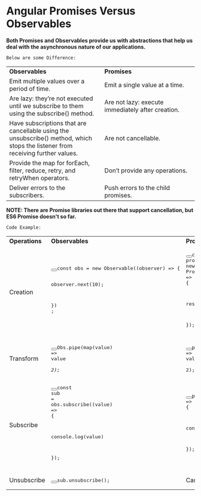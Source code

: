 # Angular Promises Versus Observables

**Both Promises and Observables provide us with abstractions that help us deal with the asynchronous nature of our applications.**

`Below are some Difference: `

<table><tbody><tr><td style="width: 312px;"><strong>Observables</strong></td><td style="width: 312px;"><strong>Promises</strong></td></tr><tr><td style="width: 312px;">Emit multiple values over a period of time.</td><td style="width: 312px;">Emit a single value at a time.</td></tr><tr><td style="width: 312px;">Are lazy: they’re not executed until we subscribe to them using the subscribe() method.</td><td style="width: 312px;">Are not lazy: execute immediately after creation.</td></tr><tr><td style="width: 312px;">Have subscriptions that are cancellable using the unsubscribe() method, which stops the listener from receiving further values.</td><td style="width: 312px;">Are not cancellable.</td></tr><tr><td style="width: 312px;">Provide the map for forEach, filter, reduce, retry, and retryWhen operators.</td><td style="width: 312px;">Don’t provide any operations.</td></tr><tr><td style="width: 312px;">Deliver errors to the subscribers.</td><td style="width: 312px;">Push errors to the child promises.</td></tr></tbody></table>

**NOTE: There are Promise libraries out there that support cancellation, but ES6 Promise doesn't so far.**


`Code Example: `

<table width="672"><tbody><tr><td width="102"><strong>Operations</strong></td><td width="314"><strong>Observables</strong></td><td width="256"><strong>Promises</strong></td></tr><tr><td width="102">Creation</td><td width="314"><pre class="brush: c# prettyprinted" id="pre0" style=""><button class="copy-btn" data-clipboard-action="copy" data-clipboard-target="#pre0" title="Copy to clipboard" tabindex="283"><i class="far fa-copy-icon"></i></button><span class="kwd">const</span><span class="pln"> obs </span><span class="pun">=</span><span class="pln"> </span><span class="kwd">new</span><span class="pln"> </span><span class="typ">Observable</span><span class="pun">((</span><span class="pln">observer</span><span class="pun">)</span><span class="pln"> </span><span class="pun">=&gt;</span><span class="pln"> </span><span class="pun">{</span><span class="pln">

observer</span><span class="pun">.</span><span class="kwd">next</span><span class="pun">(</span><span class="lit">10</span><span class="pun">);</span><span class="pln">

</span><span class="pun">})</span><span class="pln"> </span><span class="pun">;</span></pre></td><td width="256"><pre class="brush: c# prettyprinted" id="pre1" style=""><button class="copy-btn" data-clipboard-action="copy" data-clipboard-target="#pre1" title="Copy to clipboard" tabindex="284"><i class="far fa-copy-icon"></i></button><span class="kwd">const</span><span class="pln"> promise </span><span class="pun">=</span><span class="pln"> </span><span class="kwd">new</span><span class="pln"> </span><span class="typ">Promise</span><span class="pun">(()</span><span class="pln"> </span><span class="pun">=&gt;</span><span class="pln"> </span><span class="pun">{</span><span class="pln">

resolve</span><span class="pun">(</span><span class="lit">10</span><span class="pun">);</span><span class="pln">

</span><span class="pun">});</span></pre></td></tr><tr><td width="102">Transform</td><td width="314"><pre class="brush: c# prettyprinted" id="pre2" style=""><button class="copy-btn" data-clipboard-action="copy" data-clipboard-target="#pre2" title="Copy to clipboard" tabindex="285"><i class="far fa-copy-icon"></i></button><span class="typ">Obs</span><span class="pun">.</span><span class="pln">pipe</span><span class="pun">(</span><span class="pln">map</span><span class="pun">(</span><span class="kwd">value</span><span class="pun">)</span><span class="pln"> </span><span class="pun">=&gt;</span><span class="pln"> </span><span class="kwd">value</span><span class="pln"> </span><span class="pun">*</span><span class="pln"> </span><span class="lit">2</span><span class="pun">);</span></pre></td><td width="256"><pre class="brush: c# prettyprinted" id="pre3" style=""><button class="copy-btn" data-clipboard-action="copy" data-clipboard-target="#pre3" title="Copy to clipboard" tabindex="286"><i class="far fa-copy-icon"></i></button><span class="pln">promise</span><span class="pun">.</span><span class="kwd">then</span><span class="pun">((</span><span class="kwd">value</span><span class="pun">)</span><span class="pln"> </span><span class="pun">=&gt;</span><span class="pln"> </span><span class="kwd">value</span><span class="pln"> </span><span class="pun">*</span><span class="pln"> </span><span class="lit">2</span><span class="pun">);</span></pre></td></tr><tr><td width="102">Subscribe</td><td width="314"><pre class="brush: c# prettyprinted" id="pre4" style=""><button class="copy-btn" data-clipboard-action="copy" data-clipboard-target="#pre4" title="Copy to clipboard" tabindex="287"><i class="far fa-copy-icon"></i></button><span class="kwd">const</span><span class="pln"> </span><span class="kwd">sub</span><span class="pln"> </span><span class="pun">=</span><span class="pln"> obs</span><span class="pun">.</span><span class="pln">subscribe</span><span class="pun">((</span><span class="kwd">value</span><span class="pun">)</span><span class="pln"> </span><span class="pun">=&gt;</span><span class="pln"> </span><span class="pun">{</span><span class="pln">

console</span><span class="pun">.</span><span class="pln">log</span><span class="pun">(</span><span class="kwd">value</span><span class="pun">)</span><span class="pln">

</span><span class="pun">});</span></pre></td><td width="256"><pre class="brush: c# prettyprinted" id="pre5" style=""><button class="copy-btn" data-clipboard-action="copy" data-clipboard-target="#pre5" title="Copy to clipboard" tabindex="288"><i class="far fa-copy-icon"></i></button><span class="pln">promise</span><span class="pun">.</span><span class="kwd">then</span><span class="pun">((</span><span class="kwd">value</span><span class="pun">)</span><span class="pln"> </span><span class="pun">=&gt;</span><span class="pln"> </span><span class="pun">{</span><span class="pln">

console</span><span class="pun">.</span><span class="pln">log</span><span class="pun">(</span><span class="kwd">value</span><span class="pun">)</span><span class="pln">

</span><span class="pun">});</span></pre></td></tr><tr><td width="102">Unsubscribe</td><td width="314"><pre class="brush: c# prettyprinted" id="pre6" style=""><button class="copy-btn" data-clipboard-action="copy" data-clipboard-target="#pre6" title="Copy to clipboard" tabindex="289"><i class="far fa-copy-icon"></i></button><span class="kwd">sub</span><span class="pun">.</span><span class="pln">unsubscribe</span><span class="pun">();</span></pre></td><td width="256">Can’t unsubscribe</td></tr></tbody></table>
